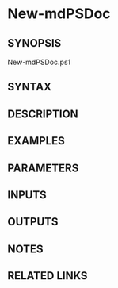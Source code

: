# New-mdPSDoc


## SYNOPSIS
New-mdPSDoc.ps1


## SYNTAX


## DESCRIPTION



## EXAMPLES


## PARAMETERS


## INPUTS



## OUTPUTS



## NOTES



## RELATED LINKS
